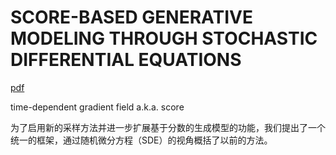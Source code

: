 # SCORE-BASED GENERATIVE MODELING THROUGH STOCHASTIC DIFFERENTIAL EQUATIONS

[pdf](https://openreview.net/pdf?id=PxTIG12RRHS)

time-dependent gradient field a.k.a. score

为了启用新的采样方法并进一步扩展基于分数的生成模型的功能，我们提出了一个统一的框架，通过随机微分方程（SDE）的视角概括了以前的方法。

##